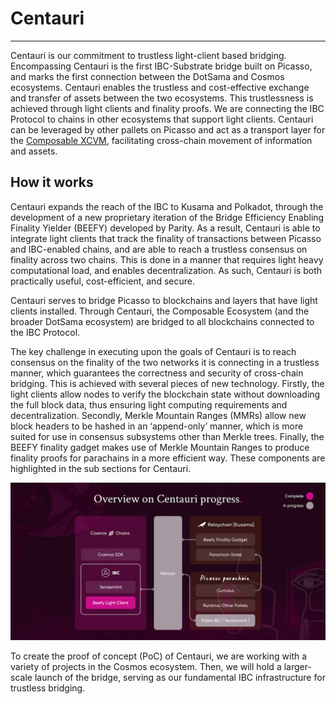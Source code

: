 # Centauri

---

Centauri is our commitment to trustless light-client based bridging. Encompassing Centauri is the first IBC-Substrate bridge built on Picasso, and marks the first connection between the DotSama and Cosmos ecosystems. Centauri enables the trustless and cost-effective exchange and transfer of assets between the two ecosystems. This trustlessness is achieved through light clients and finality proofs. We are connecting the IBC Protocol to chains in other ecosystems that support light clients. Centauri can be leveraged by other pallets on Picasso and act as a transport layer for the [Composable XCVM](./cross-chain-virtual-machine.md), facilitating cross-chain movement of information and assets.


## How it works

Centauri expands the reach of the IBC to Kusama and Polkadot, through the development of a new proprietary iteration of the Bridge Efficiency Enabling Finality Yielder (BEEFY) developed by Parity. As a result, Centauri is able to integrate light clients that track the finality of transactions between Picasso and IBC-enabled chains, and are able to reach a trustless consensus on finality across two chains. This is done in a manner that requires light heavy computational load, and enables decentralization. As such, Centauri is both practically useful, cost-efficient, and secure.

Centauri serves to bridge Picasso to blockchains and layers that have light clients installed. Through Centauri, the Composable Ecosystem (and the broader DotSama ecosystem) are bridged to all blockchains connected to the IBC Protocol.

The key challenge in executing upon the goals of Centauri is to reach consensus on the finality of the two networks it is connecting in a trustless manner, which guarantees the correctness and security of cross-chain bridging. This is achieved with several pieces of new technology. Firstly, the light clients allow nodes to verify the blockchain state without downloading the full block data, thus ensuring light computing requirements and decentralization. Secondly, Merkle Mountain Ranges (MMRs) allow new block headers to be hashed in an ‘append-only’ manner, which is more suited for use in consensus subsystems other than Merkle trees. Finally, the BEEFY finality gadget makes use of Merkle Mountain Ranges to produce finality proofs for parachains in a more efficient way. These components are highlighted in the sub sections for Centauri.


![overview_centauri_progress](./overview-centauri-progress.png)


To create the proof of concept (PoC) of Centauri, we are working with a variety of projects in the Cosmos ecosystem. Then, we will hold a larger-scale launch of the bridge, serving as our fundamental IBC infrastructure for trustless bridging.
